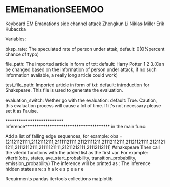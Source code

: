 # EMEmanationSEEMOO
Keyboard EM Emanations side channel attack 
Zhengkun Li Niklas Miller Erik Kubaczka

Variables:

bksp_rate: 
The speculated rate of person under attak, default: 0(0%percent chance of typo)

file_path: 
The imported article in form of txt: default: Harry Potter 1 2 3.(Can be changed based on the information of person under attack, if no such information avaliable, a really long article could work)

test_file_path: 
Imported article in form of txt: default: introduction for Shakspeare. This file is used to generate the evaluation.

evaluation_switch: 
Wether go with the evaluation: default: True. Caution, this evaluation process will cause a lot of time. If it's not necessary please set it as Faulse.



**************************  Inference**************************************
in the main func:

Add a list of falling edge sequences, for example: obs = [21121121111,21121112111,21111121111,21121111211,21112112111,21121121111,21211211211,21112112111,21111121111,21211212111,21112112111]
    #shakspeare
Then call the viterbi functions with the added list as the first var. For example:    
    viterbi(obs,
            states,
            ave_start_probability,
            transition_probability,
            emission_probability)
The inference will be printed as :
The inference hidden states are:
s h a k e s p e a r e

Requirments
pandas
itertools
collections
matplotlib

